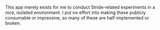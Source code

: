 
This app merely exists for me to conduct Stride-related experiments in a nice, isolated environment.
I put no effort into making these publicly consumable or impressive, so many of these are half-implemented or broken.